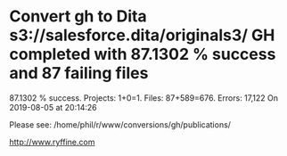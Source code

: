 # Convert gh to Dita s3://salesforce.dita/originals3/ GH completed with 87.1302 % success and 87 failing files

87.1302 % success. Projects: 1+0=1.  Files: 87+589=676. Errors: 17,122  On 2019-08-05 at 20:14:26



Please see: /home/phil/r/www/conversions/gh/publications/

http://www.ryffine.com
